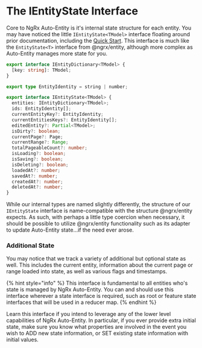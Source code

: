 # The IEntityState Interface

Core to NgRx Auto-Entity is it's internal state structure for each entity. You may have noticed the little `IEntityState<TModel>` interface floating around prior documentation, including the [Quick Start](../../../getting-started/from-scratch/). This interface is much like the `EntityState<T>` interface from @ngrx/entity, although more complex as Auto-Entity manages more state for you.

```typescript
export interface IEntityDictionary<TModel> {
  [key: string]: TModel;
}

export type EntityIdentity = string | number;

export interface IEntityState<TModel> {
  entities: IEntityDictionary<TModel>;
  ids: EntityIdentity[];
  currentEntityKey?: EntityIdentity;
  currentEntitiesKeys?: EntityIdentity[];
  editedEntity?: Partial<TModel>;
  isDirty?: boolean;
  currentPage?: Page;
  currentRange?: Range;
  totalPageableCount?: number;
  isLoading?: boolean;
  isSaving?: boolean;
  isDeleting?: boolean;
  loadedAt?: number;
  savedAt?: number;
  createdAt?: number;
  deletedAt?: number;
}
```

While our internal types are named slightly differently, the structure of our `IEntityState` interface is name-compatible with the structure @ngrx/entity expects. As such, with perhaps a little type coercion when necessary, it should be possible to utilize @ngrx/entity functionality such as its adapter to update Auto-Entity state...if the need ever arose.

### Additional State

You may notice that we track a variety of additional but optional state as well. This includes the current entity, information about the current page or range loaded into state, as well as various flags and timestamps. 

{% hint style="info" %}
This interface is fundamental to all entities who's state is managed by NgRx Auto-Entity. You can and should use this interface wherever a state interface is required, such as root or feature state interfaces that will be used in a reducer map. 
{% endhint %}

Learn this interface if you intend to leverage any of the lower level capabilities of NgRx Auto-Entity. In particular, if you ever provide extra initial state, make sure you know what properties are involved in the event you wish to ADD new state information, or SET existing state information with initial values. 

